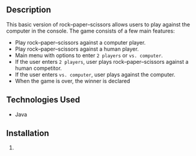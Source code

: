 ## Description

This basic version of rock–paper–scissors allows users to play against the computer in the console. The game consists of a few main features:

- Play rock–paper–scissors against a computer player.
- Play rock–paper–scissors against a human player.
- Main menu with options to enter `2 players` or `vs. computer`.
- If the user enters `2 players`, user plays rock–paper–scissors against a human competitor.
- If the user enters `vs. computer`, user plays against the computer.
- When the game is over, the winner is declared

## Technologies Used
- Java

## Installation 
1. 


